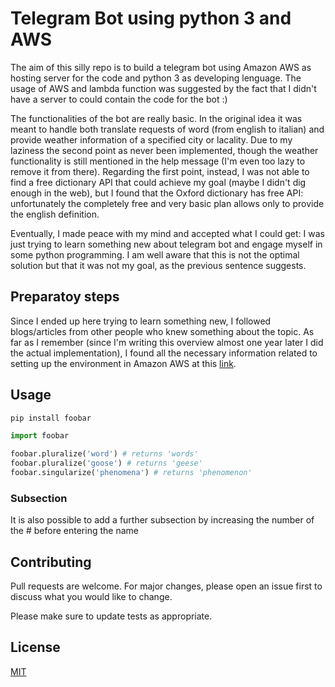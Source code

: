 # Telegram Bot using python 3 and AWS

The aim of this silly repo is to build a telegram bot using Amazon AWS as hosting server for the code and python 3 as developing lenguage. The usage of AWS and lambda function was suggested by the fact that I didn't have a server to could contain the code for the bot :)

The functionalities of the bot are really basic. In the original idea it was meant to handle both translate requests of word (from english to italian) and provide weather information of a specified city or lacality. Due to my laziness the second point as never been implemented, though the weather functionality is still mentioned in the help message (I'm even too lazy to remove it from there). Regarding the first point, instead, I was not able to find a free dictionary API that could achieve my goal (maybe I didn't dig enough in the web), but I found that the Oxford dictionary has free API: unfortunately the completely free and very basic plan allows only to provide the english definition.

Eventually, I made peace with my mind and accepted what I could get: I was just trying to learn something new about telegram bot and engage myself in some python programming. I am well aware that this is not the optimal solution but that it was not my goal, as the previous sentence suggests.

## Preparatoy steps

Since I ended up here trying to learn something new, I followed blogs/articles from other people who knew something about the topic. As far as I remember (since I'm writing this overview almost one year later I did the actual implementation), I found all the necessary information related to setting up the environment in Amazon AWS at this [link](https://dev.to/nqcm/-building-a-telegram-bot-with-aws-api-gateway-and-aws-lambda-27fg).

## Usage

```bash
pip install foobar
```

```python
import foobar

foobar.pluralize('word') # returns 'words'
foobar.pluralize('goose') # returns 'geese'
foobar.singularize('phenomena') # returns 'phenomenon'
```

### Subsection

It is also possible to add a further subsection by increasing the number of the # before entering the name

## Contributing
Pull requests are welcome. For major changes, please open an issue first to discuss what you would like to change.

Please make sure to update tests as appropriate.

## License
[MIT](https://choosealicense.com/licenses/mit/)
